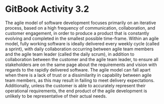 # GitBook Activity 3.2

The agile model of software development focuses primarily on an iterative process, based on a high frequency of communication, collaboration, and customer engagement, in order to produce a product that is constantly evolving and completed in the smallest possible time-frame. Within an agile model, fully working software is ideally delivered every weekly cycle \(called a sprint\), with daily collaboration occurring between agile team members and the agile team leader \(called the daily scrum\), in addition to collaboration between the customer and the agile team leader, to ensure all stakeholders are on the same page about the requirements and vision with regards to the rapidly delivered software. The agile model can fall apart when there is a lack of trust or a dissimilarity in capability between agile team members, as this may result in failing to meet delivery expectations. Additionally, unless the customer is able to accurately represent their operational requirements, the end product of the agile development is unlikely to be representative of their actual needs.


